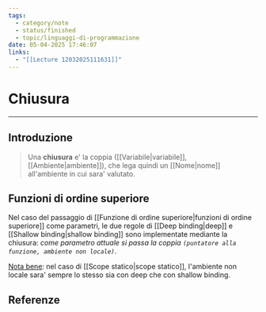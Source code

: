 ```yaml
---
tags:
  - category/note
  - status/finished
  - topic/linguaggi-di-programmazione
date: 05-04-2025 17:46:07
links:
  - "[[Lecture 12032025111631]]"
---
```

# Chiusura
---
## Introduzione
> Una **chiusura** e' la coppia ([[Variabile|variabile]], [[Ambiente|ambiente]]), che lega quindi un [[Nome|nome]] all'ambiente in cui sara' valutato.

## Funzioni di ordine superiore
Nel caso del passaggio di [[Funzione di ordine superiore|funzioni di ordine superiore]] come parametri, le due regole di [[Deep binding|deep]] e [[Shallow binding|shallow binding]] sono implementate mediante la chiusura: _come parametro attuale si passa la coppia `(puntatore alla funzione, ambiente non locale)`_.

<u>Nota bene</u>: nel caso di [[Scope statico|scope statico]], l'ambiente non locale sara' sempre lo stesso sia con deep che con shallow binding.

## Referenze